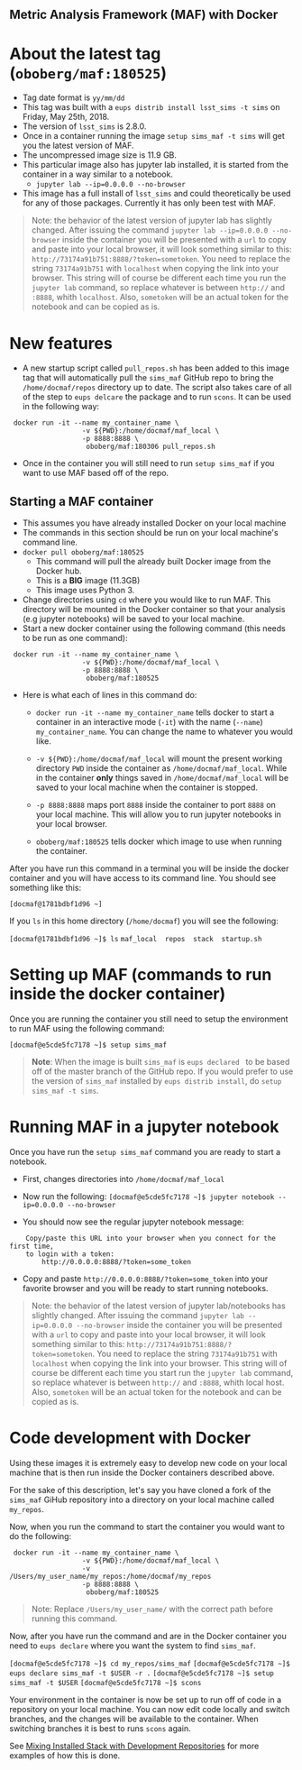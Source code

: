 ## Metric Analysis Framework (MAF) with Docker

# About the latest tag (`oboberg/maf:180525`)
- Tag date format is `yy/mm/dd`
- This tag was built with a `eups distrib install lsst_sims -t sims` on Friday, May 25th, 2018.
- The version of `lsst_sims` is 2.8.0.
- Once in a container running the image `setup sims_maf -t sims` will get you the latest version of MAF.
- The uncompressed image size is 11.9 GB.
- This particular image also has jupyter lab installed, it is started from the container in a way similar to a notebook.
   - `jupyter lab --ip=0.0.0.0 --no-browser`
- This image has a full install of `lsst_sims` and could theoretically be used for any of those packages. Currently it has only been test with MAF.

> Note: the behavior of the latest version of jupyter lab has slightly changed. After issuing the command `jupyter lab --ip=0.0.0.0 --no-browser` inside the container you will be presented with a `url` to copy and paste into your local browser, it will look something similar to this: `http://73174a91b751:8888/?token=sometoken`. You need to replace the string `73174a91b751` with `localhost` when copying the link into your browser. This string will of course be different each time you run the `jupyter lab` command, so replace whatever is between `http://` and `:8888`, whith `localhost`. Also, `sometoken` will be an actual token for the notebook and can be copied as is.

# New features
- A new startup script called `pull_repos.sh` has been added to this image tag that will automatically pull the `sims_maf` GitHub repo to bring the `/home/docmaf/repos` directory up to date. The script also takes care of all of the step to `eups delcare` the package and to run `scons`. It can be used in the following way:
~~~
 docker run -it --name my_container_name \
                  -v ${PWD}:/home/docmaf/maf_local \
                  -p 8888:8888 \
                   oboberg/maf:180306 pull_repos.sh
~~~
- Once in the container you will still need to run `setup sims_maf` if you want to use MAF based off of the repo.

## Starting a MAF container

- This assumes you have already installed Docker on your local machine
- The commands in this section should be run on your local machine's command line.
-  `docker pull oboberg/maf:180525`
     - This command will pull the already built Docker image from the Docker hub.
     - This is a **BIG** image (11.3GB)
     - This image uses Python 3.
-  Change directories using `cd` where you would like to run MAF. This directory will be mounted in the Docker container so that your analysis (e.g jupyter notebooks) will be saved to your local machine.
- Start a new docker container using the following command (this needs to be run as one command):
```
 docker run -it --name my_container_name \
                  -v ${PWD}:/home/docmaf/maf_local \
                  -p 8888:8888 \
                   oboberg/maf:180525
```

- Here is what each of lines in this command do:

   - `docker run -it --name my_container_name` tells docker to start a container in an interactive mode (`-it`) with the name (`--name`) `my_container_name`. You can change the name to whatever you would like.

   - `-v ${PWD}:/home/docmaf/maf_local` will mount the present working directory `PWD` inside the container as `/home/docmaf/maf_local`. While in the container **only** things saved in `/home/docmaf/maf_local` will be saved to your local machine when the container is stopped.

   - `-p 8888:8888` maps port `8888` inside the container to port `8888` on your local machine. This will allow you to run jupyter notebooks in your local browser.

   - `oboberg/maf:180525` tells docker which image to use when running the container.

After you have run this command in a terminal you will be inside the docker container and you will have access to its command line. You should see something like this:

`[docmaf@1781bdbf1d96 ~]`

If you `ls` in this home directory (`/home/docmaf`) you will see the following:


`[docmaf@1781bdbf1d96 ~]$ ls`
`maf_local  repos  stack  startup.sh`

# Setting up MAF  (commands to run inside the docker container)
Once you are running the container you still need to setup the environment to run MAF using the following command:

`[docmaf@e5cde5fc7178 ~]$ setup sims_maf`

> **Note**: When the image is built `sims_maf` is `eups declared ` to be based off of the master branch of the GitHub repo. If you would prefer to use the version of `sims_maf` installed by `eups distrib install`, do `setup sims_maf -t sims`.

# Running MAF in a jupyter notebook

Once you have run the `setup sims_maf` command you are ready to start a notebook.

- First, changes directories into `/home/docmaf/maf_local`

- Now run the following:
`[docmaf@e5cde5fc7178 ~]$ jupyter notebook --ip=0.0.0.0 --no-browser`

- You should now see the regular jupyter notebook message:
```
    Copy/paste this URL into your browser when you connect for the first time,
    to login with a token:
        http://0.0.0.0:8888/?token=some_token
```

- Copy and paste `http://0.0.0.0:8888/?token=some_token` into your favorite browser and you will be ready to start running notebooks.

> Note: the behavior of the latest version of jupyter lab/notebooks has slightly changed. After issuing the command `jupyter lab --ip=0.0.0.0 --no-browser` inside the container you will be presented with a `url` to copy and paste into your local browser, it will look something similar to this: `http://73174a91b751:8888/?token=sometoken`. You need to replace the string `73174a91b751` with `localhost` when copying the link into your browser. This string will of course be different each time you start run the `jupyter lab` command, so replace whatever is between `http://` and `:8888`, whith local host. Also, `sometoken` will be an actual token for the notebook and can be copied as is.

# Code development with Docker

Using these images it is extremely easy to develop new code on your local machine that is then run inside the Docker containers described above.

For the sake of this description, let's say you have cloned a fork of the `sims_maf` GiHub repository into a directory on your local machine called `my_repos`.

Now, when you run the command to start the container you would want to do the following:

```
 docker run -it --name my_container_name \
                  -v ${PWD}:/home/docmaf/maf_local \
                  -v /Users/my_user_name/my_repos:/home/docmaf/my_repos
                  -p 8888:8888 \
                   oboberg/maf:180525
```

>Note: Replace `/Users/my_user_name/` with the correct path before running this command.

Now, after you have run the command and are in the Docker container you need to `eups declare` where you want the system to find `sims_maf`.

`[docmaf@e5cde5fc7178 ~]$ cd my_repos/sims_maf`
`[docmaf@e5cde5fc7178 ~]$ eups declare sims_maf -t $USER -r .`
`[docmaf@e5cde5fc7178 ~]$ setup sims_maf -t $USER`
`[docmaf@e5cde5fc7178 ~]$ scons`

Your environment in the container is now be set up to run off of code in a repository on your local machine. You can now edit code locally and switch branches, and the changes will be available to the container. When switching branches it is best to runs `scons` again.

See [Mixing Installed Stack with Development Repositories](https://confluence.lsstcorp.org/display/SIM/Catalogs+and+MAF) for more examples of how this is done.

